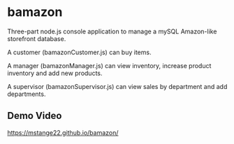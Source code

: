 # bamazon
Three-part node.js console application to manage a mySQL Amazon-like storefront database.

A customer (bamazonCustomer.js) can buy items.

A manager (bamazonManager.js) can view inventory, increase product inventory and add new products.

A supervisor (bamazonSupervisor.js) can view sales by department and add departments.

## Demo Video
https://mstange22.github.io/bamazon/
